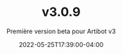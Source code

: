 ---
title: "v3.0.9"
type: "changelog"
date: 2022-05-25T17:39:00-04:00
subtitle: "Première version beta pour Artibot v3"
image: ""
---